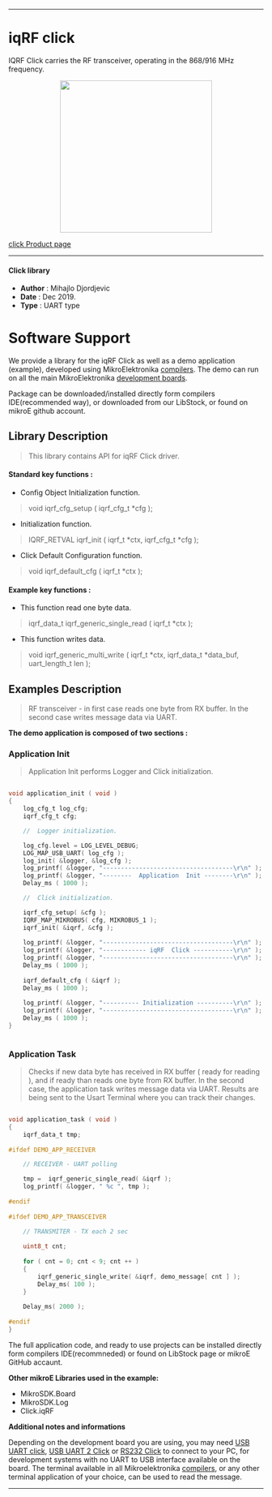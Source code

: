 

---
# iqRF click

IQRF Click carries the RF transceiver, operating in the 868/916 MHz frequency.

<p align="center">
  <img src="https://download.mikroe.com/images/click_for_ide/iqrf_click.png" height=300px>
</p>

[click Product page](<https://www.mikroe.com/iqrf-click>)

---


#### Click library 

- **Author**        : Mihajlo Djordjevic
- **Date**          : Dec 2019.
- **Type**          : UART type


# Software Support

We provide a library for the iqRF Click 
as well as a demo application (example), developed using MikroElektronika 
[compilers](https://shop.mikroe.com/compilers). 
The demo can run on all the main MikroElektronika [development boards](https://shop.mikroe.com/development-boards).

Package can be downloaded/installed directly form compilers IDE(recommended way), or downloaded from our LibStock, or found on mikroE github account. 

## Library Description

> This library contains API for iqRF Click driver.

#### Standard key functions :

- Config Object Initialization function.
> void iqrf_cfg_setup ( iqrf_cfg_t *cfg ); 
 
- Initialization function.
> IQRF_RETVAL iqrf_init ( iqrf_t *ctx, iqrf_cfg_t *cfg );

- Click Default Configuration function.
> void iqrf_default_cfg ( iqrf_t *ctx );

#### Example key functions :

- This function read one byte data.
> iqrf_data_t iqrf_generic_single_read ( iqrf_t *ctx );
 
- This function writes data.
> void iqrf_generic_multi_write ( iqrf_t *ctx, iqrf_data_t *data_buf,  uart_length_t len );

## Examples Description

> 
> RF transceiver - in first case reads one byte from RX buffer. 
> In the second case writes message data via UART.
> 

**The demo application is composed of two sections :**

### Application Init 

>
> Application Init performs Logger and Click initialization.
> 

```c

void application_init ( void )
{
    log_cfg_t log_cfg;
    iqrf_cfg_t cfg;

    //  Logger initialization.

    log_cfg.level = LOG_LEVEL_DEBUG;
    LOG_MAP_USB_UART( log_cfg );
    log_init( &logger, &log_cfg );
    log_printf( &logger, "------------------------------------\r\n" );
    log_printf( &logger, "--------  Application  Init --------\r\n" );
    Delay_ms ( 1000 );

    //  Click initialization.

    iqrf_cfg_setup( &cfg );
    IQRF_MAP_MIKROBUS( cfg, MIKROBUS_1 );
    iqrf_init( &iqrf, &cfg );
    
    log_printf( &logger, "------------------------------------\r\n" );
    log_printf( &logger, "------------ iqRF  Click -----------\r\n" );
    log_printf( &logger, "------------------------------------\r\n" );
    Delay_ms ( 1000 );
    
    iqrf_default_cfg ( &iqrf );
    Delay_ms ( 1000 );
    
    log_printf( &logger, "---------- Initialization ----------\r\n" );
    log_printf( &logger, "------------------------------------\r\n" );
    Delay_ms ( 1000 );
}
  
```

### Application Task

>
> Checks if new data byte has received in RX buffer ( ready for reading ),
> and if ready than reads one byte from RX buffer. In the second case, 
> the application task writes message data via UART. Results are being sent 
> to the Usart Terminal where you can track their changes.
> 

```c

void application_task ( void )
{
    iqrf_data_t tmp;
    
#ifdef DEMO_APP_RECEIVER

    // RECEIVER - UART polling

    tmp =  iqrf_generic_single_read( &iqrf );
    log_printf( &logger, " %c ", tmp );
        
#endif
        
#ifdef DEMO_APP_TRANSCEIVER

    // TRANSMITER - TX each 2 sec
        
    uint8_t cnt;
        
    for ( cnt = 0; cnt < 9; cnt ++ )
    {
        iqrf_generic_single_write( &iqrf, demo_message[ cnt ] );
        Delay_ms( 100 );
    }
    
    Delay_ms( 2000 );
       
#endif
}

```

The full application code, and ready to use projects can be  installed directly form compilers IDE(recommneded) or found on LibStock page or mikroE GitHub accaunt.

**Other mikroE Libraries used in the example:** 

- MikroSDK.Board
- MikroSDK.Log
- Click.iqRF

**Additional notes and informations**

Depending on the development board you are using, you may need 
[USB UART click](https://shop.mikroe.com/usb-uart-click), 
[USB UART 2 Click](https://shop.mikroe.com/usb-uart-2-click) or 
[RS232 Click](https://shop.mikroe.com/rs232-click) to connect to your PC, for 
development systems with no UART to USB interface available on the board. The 
terminal available in all Mikroelektronika 
[compilers](https://shop.mikroe.com/compilers), or any other terminal application 
of your choice, can be used to read the message.



---
